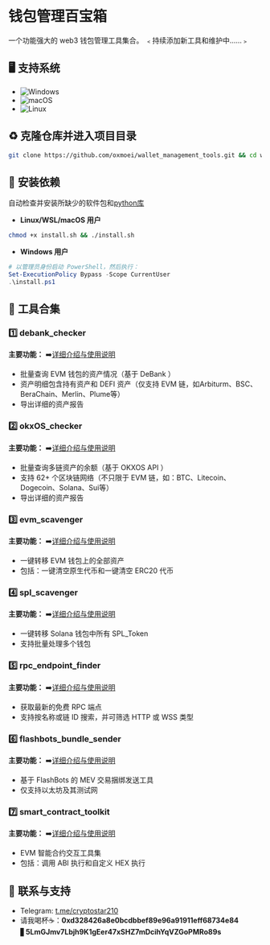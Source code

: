 
# 钱包管理百宝箱
一个功能强大的 web3 钱包管理工具集合。  ﹤持续添加新工具和维护中......﹥

## 🖥️ 支持系统

- ![Windows](https://img.shields.io/badge/-Windows-0078D6?logo=windows&logoColor=white)
- ![macOS](https://img.shields.io/badge/-macOS-000000?logo=apple&logoColor=white)
- ![Linux](https://img.shields.io/badge/-Linux-FCC624?logo=linux&logoColor=black)

## ♻️ 克隆仓库并进入项目目录
```bash
git clone https://github.com/oxmoei/wallet_management_tools.git && cd wallet_management_tools

```
## 🌿 安装依赖
自动检查并安装所缺少的软件包和[python库](./requirements.txt)

- **Linux/WSL/macOS 用户**

```bash
chmod +x install.sh && ./install.sh
```

- **Windows 用户**

```powershell
# 以管理员身份启动 PowerShell，然后执行：
Set-ExecutionPolicy Bypass -Scope CurrentUser
.\install.ps1
```

## 🧾 工具合集

### 1️⃣ debank_checker

  **主要功能：**               ➡️[详细介绍与使用说明](./debank_checker/README.md)
  - 批量查询 EVM 钱包的资产情况（基于 DeBank ）
  - 资产明细包含持有资产和 DEFI 资产（仅支持 EVM 链，如Arbiturm、BSC、BeraChain、Merlin、Plume等）
  - 导出详细的资产报告
  
### 2️⃣ okxOS_checker

  **主要功能：**               ➡️[详细介绍与使用说明](./okxOS_checker/README.md)
  - 批量查询多链资产的余额（基于 OKXOS API ）
  - 支持 62+ 个区块链网络（不只限于 EVM 链，如：BTC、Litecoin、Dogecoin、Solana、Sui等）
  - 导出详细的资产报告
  
### 3️⃣ evm_scavenger

**主要功能：**                 ➡️[详细介绍与使用说明](./evm_scavenger/README.md)
- 一键转移 EVM 钱包上的全部资产
- 包括：一键清空原生代币和一键清空 ERC20 代币


### 4️⃣ spl_scavenger

**主要功能：**                 ➡️[详细介绍与使用说明](./spl_scavenger/README.md)
- 一键转移 Solana 钱包中所有 SPL_Token
- 支持批量处理多个钱包


### 5️⃣ rpc_endpoint_finder

**主要功能：**                 ➡️[详细介绍与使用说明](./rpc_endpoint_finder/README.md)
- 获取最新的免费 RPC 端点
- 支持按名称或链 ID 搜索，并可筛选 HTTP 或 WSS 类型

### 6️⃣ flashbots_bundle_sender

**主要功能：**                 ➡️[详细介绍与使用说明](./flashbots_bundle_sender/README.md)
- 基于 FlashBots 的 MEV 交易捆绑发送工具
- 仅支持以太坊及其测试网

### 7️⃣ smart_contract_toolkit

**主要功能：**                 ➡️[详细介绍与使用说明](./smart_contract_toolkit/README.md)
- EVM 智能合约交互工具集
- 包括：调用 ABI 执行和自定义 HEX 执行

## 💬 联系与支持
- Telegram: [t.me/cryptostar210](https://t.me/cryptostar210)
- 请我喝杯☕：**0xd328426a8e0bcdbbef89e96a91911eff68734e84** ▋**5LmGJmv7Lbjh9K1gEer47xSHZ7mDcihYqVZGoPMRo89s**